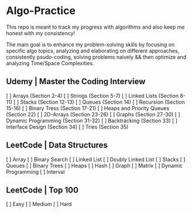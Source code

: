 # Algo-Practice

This repo is meant to track my progress with algorithms and also keep me honest with my consistency!

The main goal is to enhance my problem-solving skills by focusing on specific algo topics, analyzing and elaborating on different approaches, consistently psudo-coding, solving problems naively && then optimize and analyzing Time/Space Complexities.

## Udemy | Master the Coding Interview

[ ] Arrays (Section 2-4)
[ ] Strings (Section 5-7)
[ ] Linked Lists (Section 8-11)
[ ] Stacks (Section 12-13)
[ ] Queues (Section 14)
[ ] Recursion (Section 15-16)
[ ] Binary Tress (Section 17-21)
[ ] Heaps and Priority Queues (Section 22)
[ ] 2D-Arrays (Section 23-26)
[ ] Graphs (Section 27-30)
[ ] Dynamic Programming (Section 31-32)
[ ] Backtracking (Section 33)
[ ] Interface Design (Section 34)
[ ] Tries (Section 35)

## LeetCode | Data Structures

[ ] Array
[ ] Binary Search
[ ] Linked List
[ ] Doubly Linked List
[ ] Stacks
[ ] Queues
[ ] Binary Trees
[ ] Heaps
[ ] Hash
[ ] Graph
[ ] Matrix
[ ] Dynamic Programming
[ ] Interval

## LeetCode | Top 100

[ ] Easy
[ ] Medium
[ ] Hard

